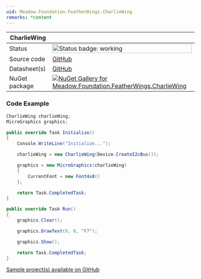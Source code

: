```yaml
---
uid: Meadow.Foundation.FeatherWings.CharlieWing
remarks: *content
---
```


| CharlieWing | |
|--------|--------|
| Status | <img src="https://img.shields.io/badge/Working-brightgreen" style="width: auto; height: -webkit-fill-available;" alt="Status badge: working" /> |
| Source code | [GitHub](https://github.com/WildernessLabs/Meadow.Foundation.FeatherWings/tree/main/Source/CharlieWing) |
| Datasheet(s) | [GitHub](https://github.com/WildernessLabs/Meadow.Foundation.FeatherWings/tree/main/Source/CharlieWing/Datasheet) |
| NuGet package | <a href="https://www.nuget.org/packages/Meadow.Foundation.FeatherWings.CharlieWing/" target="_blank"><img src="https://img.shields.io/nuget/v/Meadow.Foundation.FeatherWings.CharlieWing.svg?label=Meadow.Foundation.FeatherWings.CharlieWing" alt="NuGet Gallery for Meadow.Foundation.FeatherWings.CharlieWing" /></a> |

### Code Example

```csharp
CharlieWing charlieWing;
MicroGraphics graphics;

public override Task Initialize()
{
    Console.WriteLine("Initialize...");

    charlieWing = new CharlieWing(Device.CreateI2cBus());

    graphics = new MicroGraphics(charlieWing)
    {
        CurrentFont = new Font4x8()
    };

    return Task.CompletedTask;
}

public override Task Run()
{
    graphics.Clear();

    graphics.DrawText(0, 0, "F7");

    graphics.Show();

    return Task.CompletedTask;
}

```

[Sample project(s) available on GitHub](https://github.com/WildernessLabs/Meadow.Foundation.FeatherWings/tree/main/Source/CharlieWing/Samples/CharlieWing_Sample)

